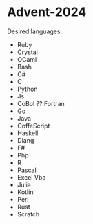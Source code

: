 # Advent-2024
 
Desired languages:
- Ruby
- Crystal
- OCaml
- Bash
- C#
- C
- Python
- Js
- CoBol ?? Fortran
- Go
- Java
- CoffeScript
- Haskell
- Dlang
- F#
- Php
- R
- Pascal
- Excel Vba
- Julia
- Kotlin
- Perl
- Rust
- Scratch